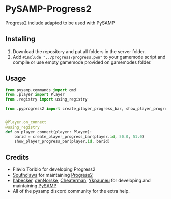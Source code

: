 # PySAMP-Progress2

Progress2 include adapted to be used with PySAMP

## Installing

1.  Download the repository and put all folders in the server folder.
2.  Add `#include "../progress/progress.pwn"` to your gamemode script and compile or use empty gamemode provided on gamemodes folder.

## Usage

```py
from pysamp.commands import cmd
from .player import Player
from .registry import using_registry

from .pyprogress2 import create_player_progress_bar, show_player_progress_bar


@Player.on_connect
@using_registry
def on_player_connect(player: Player):
    barid = create_player_progress_bar(player.id, 50.0, 51.0)
    show_player_progress_bar(player.id, barid)
```

## Credits

- Flávio Toribio for developing Progress2
- [Southclaws](https://github.com/Southclaws) for maintaining [Progress2](https://github.com/Southclaws/progress2)
- [habecker](https://github.com/habecker),
  [denNorske](https://github.com/dennorske), [Cheaterman](https://github.com/Cheaterman),
  [Ykpauneu](https://github.com/Ykpauneu) for developing and maintaining [PySAMP](https://github.com/pysamp)
- All of the pysamp discord community for the extra help.
